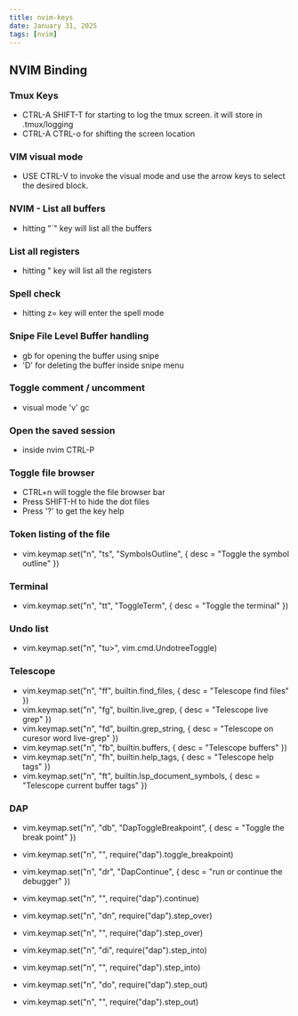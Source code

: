 ```yaml
---
title: nvim-keys
date: January 31, 2025
tags: [nvim]
---
```

## NVIM Binding

### Tmux Keys
   - CTRL-A SHIFT-T for starting to log the tmux screen. it will store in .tmux/logging
   - CTRL-A CTRL-o for shifting the screen location

###  VIM visual mode 
   - USE CTRL-V to invoke the visual mode and use the arrow keys to select the desired block.

###  NVIM - List all buffers
   - hitting "`" key will list all the buffers

###  List all registers
   - hitting " key will list all the registers

###  Spell check
   - hitting z= key will enter the spell mode
   
### Snipe File Level Buffer handling 
   - gb for opening the buffer using snipe
   - 'D' for deleting the buffer inside snipe menu

### Toggle comment / uncomment 
   - visual mode 'v' gc

### Open the saved session
   - inside nvim CTRL-P

### Toggle file browser
   - CTRL+n will toggle the file browser bar 
   - Press SHIFT-H to hide the dot files
   - Press '?' to get the key help

### Token listing of the file
   - vim.keymap.set("n", "<leader>ts", "<cmd>SymbolsOutline<CR>", { desc = "Toggle the symbol outline" })

### Terminal
   - vim.keymap.set("n", "<leader>tt", "<cmd>ToggleTerm<CR>", { desc = "Toggle the terminal" })

### Undo list
   - vim.keymap.set("n", "<leader>tu>", vim.cmd.UndotreeToggle)

### Telescope    
   - vim.keymap.set("n", "<leader>ff", builtin.find_files, { desc = "Telescope find files" })
   - vim.keymap.set("n", "<leader>fg", builtin.live_grep, { desc = "Telescope live grep" })
   - vim.keymap.set("n", "<leader>fd", builtin.grep_string, { desc = "Telescope on curesor word live-grep" })
   - vim.keymap.set("n", "<leader>fb", builtin.buffers, { desc = "Telescope buffers" })
   - vim.keymap.set("n", "<leader>fh", builtin.help_tags, { desc = "Telescope help tags" })
   - vim.keymap.set("n", "<leader>ft", builtin.lsp_document_symbols, { desc = "Telescope current buffer tags" })

### DAP
   - vim.keymap.set("n", "<leader>db", "<cmd>DapToggleBreakpoint<CR>", { desc = "Toggle the break point" })
   - vim.keymap.set("n", "<F2>", require("dap").toggle_breakpoint)

   - vim.keymap.set("n", "<leader>dr", "<cmd>DapContinue<CR>", { desc = "run or continue the debugger" })
   - vim.keymap.set("n", "<F5>", require("dap").continue)

   - vim.keymap.set("n", "<leader>dn", require("dap").step_over)
   - vim.keymap.set("n", "<F7>", require("dap").step_over)

   - vim.keymap.set("n", "<leader>di", require("dap").step_into)
   - vim.keymap.set("n", "<F8>", require("dap").step_into)

   - vim.keymap.set("n", "<leader>do", require("dap").step_out)
   - vim.keymap.set("n", "<F9>", require("dap").step_out)
